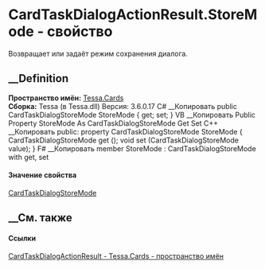 # CardTaskDialogActionResult.StoreMode - свойство
Возвращает или задаёт режим сохранения диалога.
## __Definition
 **Пространство имён:** [Tessa.Cards](N_Tessa_Cards.htm)  
 **Сборка:** Tessa (в Tessa.dll) Версия: 3.6.0.17
C# __Копировать
     public CardTaskDialogStoreMode StoreMode { get; set; }
VB __Копировать
     Public Property StoreMode As CardTaskDialogStoreMode
    	Get
    	Set
C++ __Копировать
     public:
    property CardTaskDialogStoreMode StoreMode {
    	CardTaskDialogStoreMode get ();
    	void set (CardTaskDialogStoreMode value);
    }
F# __Копировать
     member StoreMode : CardTaskDialogStoreMode with get, set
#### Значение свойства
[CardTaskDialogStoreMode](T_Tessa_Cards_CardTaskDialogStoreMode.htm)
##  __См. также
#### Ссылки
[CardTaskDialogActionResult - ](T_Tessa_Cards_CardTaskDialogActionResult.htm)
[Tessa.Cards - пространство имён](N_Tessa_Cards.htm)
